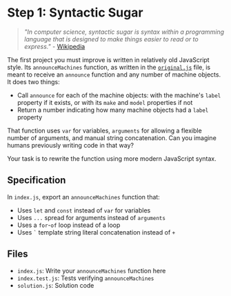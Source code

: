 # Step 1: Syntactic Sugar

> _"In computer science, syntactic sugar is syntax within a programming language that is designed to make things easier to read or to express."_ - [Wikipedia](https://en.wikipedia.org/wiki/Syntactic_sugar)

The first project you must improve is written in relatively old JavaScript style.
Its `announceMachines` function, as written in the [`original.js`](./original.js) file, is meant to receive an `announce` function and any number of machine objects.
It does two things:

- Call `announce` for each of the machine objects: with the machine's `label` property if it exists, or with its `make` and `model` properties if not
- Return a number indicating how many machine objects had a `label` property

That function uses `var` for variables, `arguments` for allowing a flexible number of arguments, and manual string concatenation.
Can you imagine humans previously writing code in that way?

Your task is to rewrite the function using more modern JavaScript syntax.

## Specification

In `index.js`, export an `announceMachines` function that:

- Uses `let` and `const` instead of `var` for variables
- Uses `...` spread for arguments instead of `arguments`
- Uses a `for`-`of` loop instead of a loop
- Uses <code>\`</code> template string literal concatenation instead of `+`

## Files

- `index.js`: Write your `announceMachines` function here
- `index.test.js`: Tests verifying `announceMachines`
- `solution.js`: Solution code
